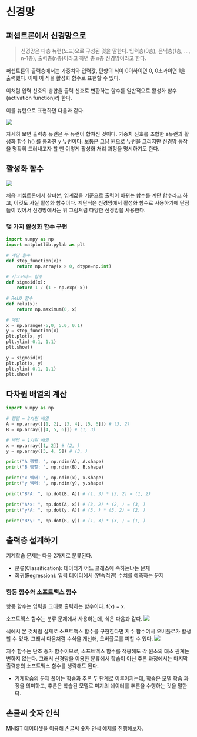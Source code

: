 # 신경망
## 퍼셉트론에서 신경망으로
> 신경망은 다층 뉴런(노드)으로 구성된 것을 말한다.
입력층(0층), 은닉층(1층, ..., n-1층), 출력층(n층)이라고 하면 총 n층 신경망이라고 한다.

퍼셉트론의 출력층에서는 가중치와 입력값, 편향의 식이 0이하이면 0, 0초과이면 1을 출력했다. 이때 이 식을 활성화 함수로 표현할 수 있다.

이처럼 입력 신호의 총합을 출력 신호로 변환하는 함수를 일반적으로 활성화 함수(activation function)라 한다.

이를 뉴런으로 표현하면 다음과 같다.

![](https://images.velog.io/images/megachj/post/3133ddae-19d6-4221-808d-79009de87ad2/unnamed.png)

자세히 보면 출력층 뉴런은 두 뉴런이 합쳐진 것이다. 가중치 신호를 조합한 a뉴런과 활성화 함수 h() 를 통과한 y 뉴런이다. 보통은 그냥 원으로 뉴런을 그리지만 신경망 동작을 명확히 드러내고자 할 땐 이렇게 활성화 처리 과정을 명시하기도 한다.

## 활성화 함수
![](https://images.velog.io/images/megachj/post/48405e53-fd19-4f8d-81b2-916df47553ed/49909393-11c47b80-fec2-11e8-8fcd-d9d54b8b0258.png)

처음 퍼셉트론에서 살펴본, 임계값을 기준으로 출력이 바뀌는 함수를 계단 함수라고 하고, 이것도 사실 활성화 함수이다. 계단식은 신경망에서 활성화 함수로 사용하기에 단점들이 있어서 신경망에서는 위 그림처럼 다양한 신경망을 사용한다.

### 몇 가지 활성화 함수 구현
```python
import numpy as np
import matplotlib.pylab as plt

# 계단 함수
def step_function(x):
	return np.array(x > 0, dtype=np.int)

# 시그모이드 함수
def sigmoid(x):
	return 1 / (1 + np.exp(-x))

# ReLU 함수
def relu(x):
	return np.maximum(0, x)

# 메인
x = np.arange(-5,0, 5.0, 0.1)
y = step_function(x)
plt.plot(x, y)
plt.ylim(-0.1, 1.1)
plt.show()

y = sigmoid(x)
plt.plot(x, y)
plt.ylim(-0.1, 1.1)
plt.show()
```

## 다차원 배열의 계산
```python
import numpy as np

# 행렬 = 2차원 배열
A = np.array([[1, 2], [3, 4], [5, 6]]) # (3, 2)
B = np.array([[4, 5, 6]]) # (1, 3)

# 벡터 = 1차원 배열
x = np.array([1, 2]) # (2, )
y = np.array([3, 4, 5]) # (3, )

print("A 행렬: ", np.ndim(A), A.shape)
print("B 행렬: ", np.ndim(B), B.shape)

print("x 벡터: ", np.ndim(x), x.shape)
print("y 벡터: ", np.ndim(y), y.shape)

print("B*A: ", np.dot(B, A)) # (1, 3) * (3, 2) = (1, 2)

print("A*x: ", np.dot(A, x)) # (3, 2) * (2, ) = (3, )
print("y*A: ", np.dot(y, A)) # (3, ) * (3, 2) = (2, )

print("B*y: ", np.dot(B, y)) # (1, 3) * (3, ) = (1, )
```

## 출력층 설계하기
기계학습 문제는 다음 2가지로 분류된다.
* 분류(Classification): 데이터가 어느 클래스에 속하는냐는 문제
* 회귀(Regression): 입력 데이터에서 (연속적인) 수치를 예측하는 문제

### 항등 함수와 소프트맥스 함수
항등 함수는 입력을 그대로 출력하는 함수이다. f(x) = x.

소프트맥스 함수는 분류 문제에서 사용하는데, 식은 다음과 같다.
![](https://images.velog.io/images/megachj/post/7a21465b-f5e4-41a3-aed3-47b152237beb/img.png)

식에서 본 것처럼 실제로 소프트맥스 함수를 구현한다면 지수 함수여서 오버플로가 발생할 수 있다. 그래서 다음처럼 수식을 개선해, 오버플로를 피할 수 있다.
![](https://images.velog.io/images/megachj/post/810b00b3-6805-4adf-9f96-829e1b3f4ee3/Internet_20200301_105641.png)

지수 함수는 단조 증가 함수이므로, 소프트맥스 함수를 적용해도 각 원소의 대소 관계는 변하지 않는다. 그래서 신경망을 이용한 분류에서 학습이 아닌 추론 과정에서는 마지막 출력층의 소프트맥스 함수를 생략해도 된다.
* 기계학습의 문제 풀이는 학습과 추론 두 단계로 이루어지는데, 학습은 모델 학습 과정을 의미하고, 추론은 학습된 모델로 미지의 데이터를 추론을 수행하는 것을 말한다. 

## 손글씨 숫자 인식
MNIST 데이터셋을 이용해 손글씨 숫자 인식 예제를 진행해보자.